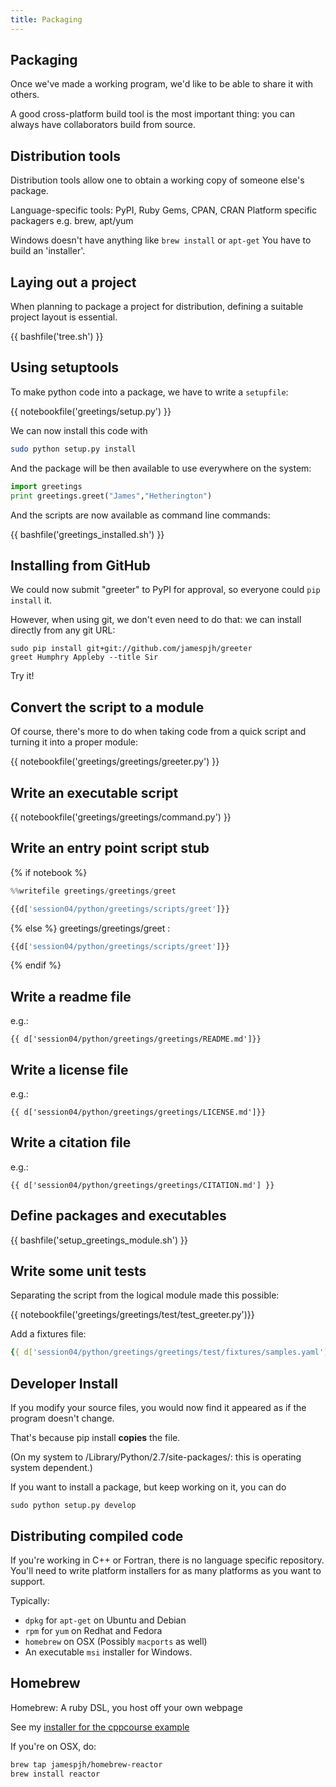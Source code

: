 ```yaml
---
title: Packaging
---
```


Packaging
---------

Once we've made a working program, we'd like to be able to share it with others.

A good cross-platform build tool is the most important thing: you can always
have collaborators build from source.

Distribution tools
------------------

Distribution tools allow one to obtain a working copy of someone else's package.

Language-specific tools: PyPI, Ruby Gems, CPAN, CRAN
Platform specific packagers e.g. brew, apt/yum

Windows doesn't have anything like `brew install` or `apt-get`
You have to build an 'installer'.

Laying out a project
--------------------

When planning to package a project for distribution, defining a suitable
project layout is essential.

{{ bashfile('tree.sh') }}

Using setuptools
----------------

To make python code into a package, we have to write a `setupfile`:

{{ notebookfile('greetings/setup.py') }}

We can now install this code with

``` bash
sudo python setup.py install
``` 

And the package will be then available to use everywhere on the system:

``` python
import greetings
print greetings.greet("James","Hetherington")
```

And the scripts are now available as command line commands:

{{ bashfile('greetings_installed.sh') }}


Installing from GitHub
----------------------

We could now submit "greeter" to PyPI for approval, so everyone could `pip install` it.

However, when using git, we don't even need to do that: we can install directly from any git URL:

```
sudo pip install git+git://github.com/jamespjh/greeter
greet Humphry Appleby --title Sir
```

Try it!

Convert the script to a module
------------------------------

Of course, there's more to do when taking code from a quick script and turning it into a proper module:

{{ notebookfile('greetings/greetings/greeter.py') }}

Write an executable script
--------------------------

{{ notebookfile('greetings/greetings/command.py') }}

Write an entry point script stub
--------------------------------

{% if notebook %}
``` python
%%writefile greetings/greetings/greet

{{d['session04/python/greetings/scripts/greet']}}
```
{% else %}
greetings/greetings/greet :
``` python
{{d['session04/python/greetings/scripts/greet']}}
```
{% endif %}

Write a readme file
-------------------
e.g.:
```
{{ d['session04/python/greetings/greetings/README.md']}}
```
Write a license file
-------------------
e.g.:
```
{{ d['session04/python/greetings/greetings/LICENSE.md']}}
```

Write a citation file
-------------------
e.g.:
```
{{ d['session04/python/greetings/greetings/CITATION.md'] }}
```

Define packages and executables
-------------------------------

{{ bashfile('setup_greetings_module.sh') }}

Write some unit tests
---------------------

Separating the script from the logical module made this possible:

{{ notebookfile('greetings/greetings/test/test_greeter.py')}}

Add a fixtures file:

``` yaml 
{{ d['session04/python/greetings/greetings/test/fixtures/samples.yaml'] }}
```

Developer Install
-----------------

If you modify your source files, you would now find it appeared as if the program doesn't change.

That's because pip install **copies** the file.

(On my system to /Library/Python/2.7/site-packages/: this is operating
system dependent.)

If you want to install a package, but keep working on it, you can do

```
sudo python setup.py develop
```

Distributing compiled code
--------------------------

If you're working in C++ or Fortran, there is no language specific repository.
You'll need to write platform installers for as many platforms as you want to
support.

Typically:

* `dpkg` for `apt-get` on Ubuntu and Debian
* `rpm` for `yum` on Redhat and Fedora
* `homebrew` on OSX (Possibly `macports` as well)
* An executable `msi` installer for Windows.

Homebrew
--------

Homebrew: A ruby DSL, you host off your own webpage

See my [installer for the cppcourse example](http://github.com/jamespjh/homebrew-reactor)

If you're on OSX, do:

``` bash
brew tap jamespjh/homebrew-reactor
brew install reactor
```

